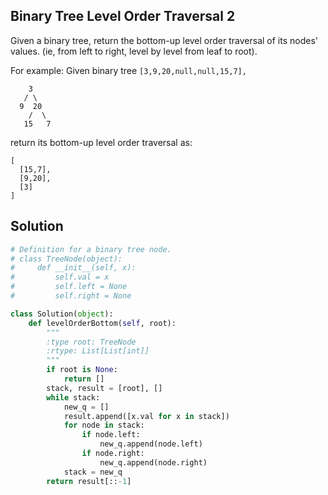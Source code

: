 ## Binary Tree Level Order Traversal 2

Given a binary tree, return the bottom-up level order traversal of its nodes' values. (ie, from left to right, level by level from leaf to root).

For example:
Given binary tree `[3,9,20,null,null,15,7],`
```
    3
   / \
  9  20
    /  \
   15   7
```
return its bottom-up level order traversal as:
```
[
  [15,7],
  [9,20],
  [3]
]
```

## Solution

```python
# Definition for a binary tree node.
# class TreeNode(object):
#     def __init__(self, x):
#         self.val = x
#         self.left = None
#         self.right = None

class Solution(object):
    def levelOrderBottom(self, root):
        """
        :type root: TreeNode
        :rtype: List[List[int]]
        """
        if root is None:
            return []
        stack, result = [root], []
        while stack:
            new_q = []
            result.append([x.val for x in stack])
            for node in stack:
                if node.left:
                    new_q.append(node.left)
                if node.right:
                    new_q.append(node.right)
            stack = new_q
        return result[::-1]
```
